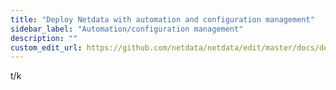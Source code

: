 ```yaml
---
title: "Deploy Netdata with automation and configuration management"
sidebar_label: "Automation/configuration management"
description: ""
custom_edit_url: https://github.com/netdata/netdata/edit/master/docs/deploy/automation.md
---
```




t/k
